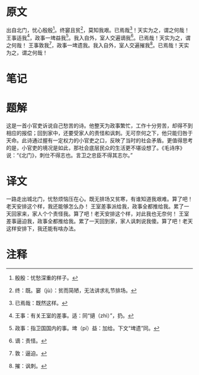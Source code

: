 # 原文
出自北门，忧心殷殷[^1]。终窭且贫[^2]，莫知我艰。已焉哉[^3]！天实为之，谓之何哉！
王事适我[^4]，政事一埤益我[^5]。我入自外，室人交遍谪我[^6]。已焉哉！天实为之，谓之何哉！
王事敦我[^7]，政事一埤遗我。我入自外，室人交遍摧我[^8]。已焉哉！天实为之，谓之何哉！
# 笔记

# 题解
这是一首小官吏诉说自己愁苦的诗。他整天为政事繁忙，工作十分劳苦，却得不到相应的报偿；回到家中，还要受家人的责怪和讽刺。无可奈何之下，他只能归咎于天命。此诗通过握有一定权力的小官吏之口，反映了当时的社会矛盾。更值得思考的是，小官吏的境况是如此，那社会底层民众的生活更不堪设想了。《毛诗序》说：“《北门》，刺仕不得志也。言卫之忠臣不得其志尔。”
# 译文
一路走出城北门，忧愁烦恼压在心。既无排场又贫寒，有谁知道我艰难。算了吧！老天安排这个样，我还能够怎么办！
王室差事派给我，政事全都推给我。累了一天回家来，家人个个责怪我。算了吧！老天安排这个样，对此我也无奈何！
王室差事逼迫我，政事全都推给我。累了一天回到家，家人讽刺说我傻。算了吧！老天这样安排下，我还能有啥办法。
# 注释

[^1]: 殷殷：忧愁深重的样子。
[^2]: 终：既。窭（jù）：贫而简陋，无法讲求礼节排场。
[^3]: 已焉哉：既然这样。
[^4]: 王事：有关王室的差事。适：同“擿（zhì）”，扔。
[^5]: 政事：指卫国国内的事。埤（pí）益：加给。下文“埤遗”同。
[^6]: 谪：责怪。
[^7]: 敦：逼迫。
[^8]: 摧：讽刺。